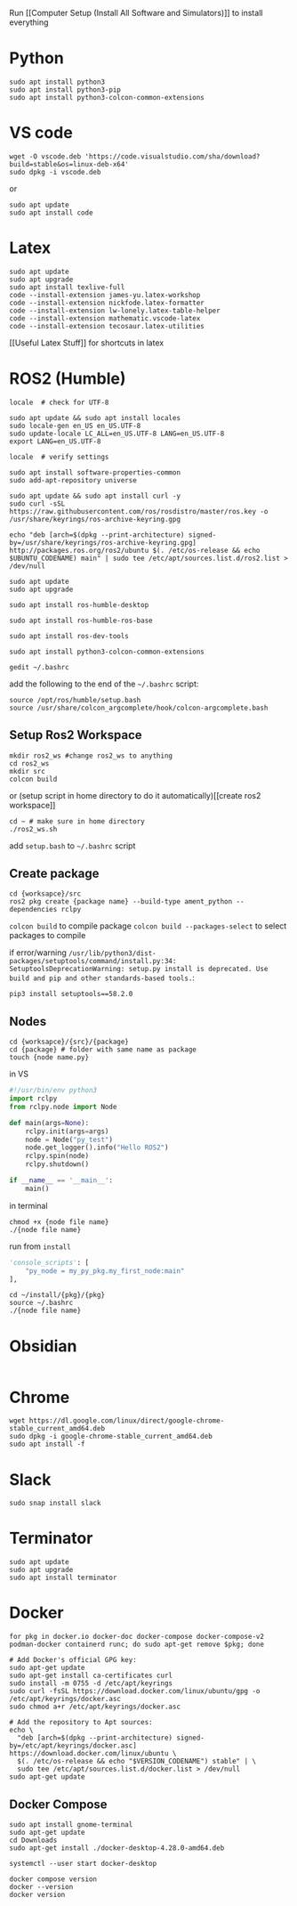 Run  [[Computer Setup (Install All Software and Simulators)]] to install everything
# Python
```
sudo apt install python3
sudo apt install python3-pip
sudo apt install python3-colcon-common-extensions
```
# VS code
```
wget -O vscode.deb 'https://code.visualstudio.com/sha/download?build=stable&os=linux-deb-x64'
sudo dpkg -i vscode.deb
```
or
```
sudo apt update
sudo apt install code
```

# Latex
```
sudo apt update
sudo apt upgrade
sudo apt install texlive-full
code --install-extension james-yu.latex-workshop
code --install-extension nickfode.latex-formatter
code --install-extension lw-lonely.latex-table-helper
code --install-extension mathematic.vscode-latex
code --install-extension tecosaur.latex-utilities
```
[[Useful Latex Stuff]] for shortcuts in latex
# ROS2 (Humble)
```
locale  # check for UTF-8

sudo apt update && sudo apt install locales
sudo locale-gen en_US en_US.UTF-8
sudo update-locale LC_ALL=en_US.UTF-8 LANG=en_US.UTF-8
export LANG=en_US.UTF-8

locale  # verify settings

sudo apt install software-properties-common
sudo add-apt-repository universe

sudo apt update && sudo apt install curl -y
sudo curl -sSL https://raw.githubusercontent.com/ros/rosdistro/master/ros.key -o /usr/share/keyrings/ros-archive-keyring.gpg

echo "deb [arch=$(dpkg --print-architecture) signed-by=/usr/share/keyrings/ros-archive-keyring.gpg] http://packages.ros.org/ros2/ubuntu $(. /etc/os-release && echo $UBUNTU_CODENAME) main" | sudo tee /etc/apt/sources.list.d/ros2.list > /dev/null

sudo apt update
sudo apt upgrade

sudo apt install ros-humble-desktop

sudo apt install ros-humble-ros-base

sudo apt install ros-dev-tools

sudo apt install python3-colcon-common-extensions

gedit ~/.bashrc
```
add the following to the end of the `~/.bashrc` script:
```
source /opt/ros/humble/setup.bash
source /usr/share/colcon_argcomplete/hook/colcon-argcomplete.bash
```
## Setup Ros2 Workspace
```
mkdir ros2_ws #change ros2_ws to anything
cd ros2_ws
mkdir src
colcon build
```
or (setup script in home directory to do it automatically)[[create ros2 workspace]]
```
cd ~ # make sure in home directory
./ros2_ws.sh
```
add `setup.bash` to `~/.bashrc` script
## Create package
```
cd {worksapce}/src
ros2 pkg create {package name} --build-type ament_python --dependencies rclpy
```
`colcon build` to compile package
`colcon build --packages-select` to select packages to compile

if error/warning `/usr/lib/python3/dist-packages/setuptools/command/install.py:34: SetuptoolsDeprecationWarning: setup.py install is deprecated. Use build and pip and other standards-based tools.`:
```
pip3 install setuptools==58.2.0
```
## Nodes
```
cd {worksapce}/{src}/{package}
cd {package} # folder with same name as package
touch {node name.py}
```
in VS
```python
#!/usr/bin/env python3
import rclpy
from rclpy.node import Node

def main(args=None):
	rclpy.init(args=args)
	node = Node("py_test")
	node.get_logger().info("Hello ROS2")
	rclpy.spin(node)
	rclpy.shutdown()

if __name__ == '__main__':
	main()
```
in terminal
```
chmod +x {node file name}
./{node file name}
```
run from `install`
```python
'console_scripts': [
	"py_node = my_py_pkg.my_first_node:main"
],
```
```
cd ~/install/{pkg}/{pkg}
source ~/.bashrc
./{node file name}
```
# Obsidian
```
```

# Chrome
```
wget https://dl.google.com/linux/direct/google-chrome-stable_current_amd64.deb
sudo dpkg -i google-chrome-stable_current_amd64.deb
sudo apt install -f
```

# Slack
```
sudo snap install slack
```

# Terminator
```
sudo apt update
sudo apt upgrade 
sudo apt install terminator
```

# Docker
```
for pkg in docker.io docker-doc docker-compose docker-compose-v2 podman-docker containerd runc; do sudo apt-get remove $pkg; done

# Add Docker's official GPG key:
sudo apt-get update
sudo apt-get install ca-certificates curl
sudo install -m 0755 -d /etc/apt/keyrings
sudo curl -fsSL https://download.docker.com/linux/ubuntu/gpg -o /etc/apt/keyrings/docker.asc
sudo chmod a+r /etc/apt/keyrings/docker.asc

# Add the repository to Apt sources:
echo \
  "deb [arch=$(dpkg --print-architecture) signed-by=/etc/apt/keyrings/docker.asc] https://download.docker.com/linux/ubuntu \
  $(. /etc/os-release && echo "$VERSION_CODENAME") stable" | \
  sudo tee /etc/apt/sources.list.d/docker.list > /dev/null
sudo apt-get update
```
## Docker Compose
```
sudo apt install gnome-terminal
sudo apt-get update
cd Downloads
sudo apt-get install ./docker-desktop-4.28.0-amd64.deb

systemctl --user start docker-desktop

docker compose version
docker --version
docker version
```

